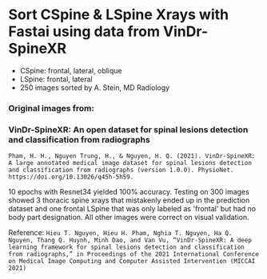 # Sort  CSpine & LSpine Xrays with Fastai using data from VinDr-SpineXR

- CSpine: frontal, lateral, oblique
- LSpine: frontal, lateral
- 250 images sorted by A. Stein, MD Radiology

### Original images from: 

### VinDr-SpineXR: An open dataset for spinal lesions detection and classification from radiographs

```Pham, H. H., Nguyen Trung, H., & Nguyen, H. Q. (2021). VinDr-SpineXR: A large annotated medical image dataset for spinal lesions detection and classification from radiographs (version 1.0.0). PhysioNet. https://doi.org/10.13026/q45h-5h59.```

10 epochs with Resnet34 yielded 100% accuracy.
Testing on 300 images showed 3 thoracic spine xrays that mistakenly ended up in the prediction dataset and one frontal LSpine that was only labeled as 'frontal' but had no body part designation. All other images were correct on visual validation.


Reference:
```Hieu T. Nguyen, Hieu H. Pham, Nghia T. Nguyen, Ha Q. Nguyen, Thang Q. Huynh, Minh Dao, and Van Vu, “VinDr-SpineXR: A deep learning framework for spinal lesions detection and classification from radiographs,” in Proceedings of the 2021 International Conference on Medical Image Computing and Computer Assisted Intervention (MICCAI 2021)```
